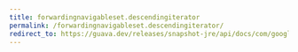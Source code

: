 ```yaml
---
title: forwardingnavigableset.descendingiterator
permalink: /forwardingnavigableset.descendingiterator/
redirect_to: https://guava.dev/releases/snapshot-jre/api/docs/com/google/common/collect/ForwardingNavigableSet.html#descendingIterator--
---
```

